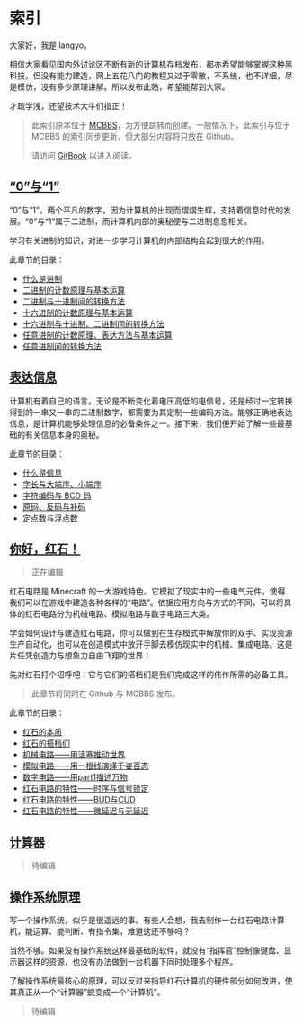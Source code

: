 # 索引

大家好，我是 langyo。

相信大家看见国内外讨论区不断有新的计算机存档发布，都亦希望能够掌握这种黑科技。但没有能力建造，网上五花八门的教程又过于零散，不系统，也不详细，尽是模仿，没有多少原理讲解。所以发布此贴，希望能帮到大家。

才疏学浅，还望技术大牛们指正！

> 此索引原本位于 [MCBBS](http://www.mcbbs.net/thread-492527-1-1.html)，为方便跳转而创建。一般情况下，此索引与位于 MCBBS 的索引同步更新，但大部分内容将只放在 Github。
>
> 请访问 [GitBook](https://langyo.gitbook.io/rsct/) 以进入阅读。

## [“0”与“1”](https://langyo.gitbook.io/rsct/part1)

“0”与“1”，两个平凡的数字，因为计算机的出现而熠熠生辉，支持着信息时代的发展。“0”与“1”属于二进制，而计算机内部的奥秘便与二进制息息相关。

学习有关进制的知识，对进一步学习计算机的内部结构会起到很大的作用。

此章节的目录：

* [什么是进制](https://langyo.gitbook.io/rsct/part1#shen-me-shi-jin-zhi)
* [二进制的计数原理与基本运算](https://langyo.gitbook.io/rsct/part1#er-jin-zhi-de-ji-shu-yuan-li-yu-ji-ben-yun-suan)
* [二进制与十进制间的转换方法](https://langyo.gitbook.io/rsct/part1#er-jin-zhi-yu-shi-jin-zhi-jian-de-zhuan-huan-fang-fa)
* [十六进制的计数原理与基本运算](https://langyo.gitbook.io/rsct/part1#shi-liu-jin-zhi-de-ji-shu-yuan-li-yu-ji-ben-yun-suan)
* [十六进制与十进制、二进制间的转换方法](https://langyo.gitbook.io/rsct/part1#shi-liu-jin-zhi-yu-shi-jin-zhi-ji-er-jin-zhi-jian-de-zhuan-huan-fang-fa)
* [任意进制的计数原理、表达方法与基本运算](https://langyo.gitbook.io/rsct/part1#ren-yi-jin-zhi-de-ji-shu-yuan-li-ji-biao-da-fang-fa-yu-ji-ben-yun-suan)
* [任意进制间的转换方法](https://langyo.gitbook.io/rsct/part1#ren-yi-jin-zhi-jian-de-zhuan-huan-fang-fa)

## [表达信息](https://langyo.gitbook.io/rsct/part2)

计算机有着自己的语言。无论是不断变化着电压高低的电信号，还是经过一定转换得到的一串又一串的二进制数字，都需要为其定制一些编码方法。能够正确地表达信息，是计算机能够处理信息的必备条件之一。接下来，我们便开始了解一些最基础的有关信息本身的奥秘。

此章节的目录：

* [什么是信息](https://langyo.gitbook.io/rsct/part2#shen-me-shi-xin-xi)
* [字长与大端序、小端序](https://langyo.gitbook.io/rsct/part2#zi-chang-yu-da-duan-xu-xiao-duan-xu)
* [字符编码与 BCD 码](https://langyo.gitbook.io/rsct/part2#zi-fu-bian-ma-yu-bcd-ma)
* [原码、反码与补码](https://langyo.gitbook.io/rsct/part2#yuan-ma-fan-ma-yu-bu-ma)
* [定点数与浮点数](https://langyo.gitbook.io/rsct/part2#ding-dian-shu-yu-fu-dian-shu)

## [你好，红石！](https://langyo.gitbook.io/rsct/part3)

> 正在编辑

红石电路是 Minecraft 的一大游戏特色。它模拟了现实中的一些电气元件，使得我们可以在游戏中建造各种各样的“电路”。依据应用方向与方式的不同，可以将具体的红石电路分为机械电路、模拟电路与数字电路三大类。

学会如何设计与建造红石电路，你可以做到在生存模式中解放你的双手、实现资源生产自动化，也可以在创造模式中放开手脚去模仿现实中的机械、集成电路。这是片任凭创造力与想象力自由飞翔的世界！

先对红石打个招呼吧！它与它们的搭档们是我们完成这样的伟作所需的必备工具。

> 此章节将同时在 Github 与 MCBBS 发布。

此章节的目录：

* [红石的本质](https://langyo.gitbook.io/rsct/part3#红石的本质)
* [红石的搭档们](https://langyo.gitbook.io/rsct/part3#红石的搭档们)
* [机械电路——用活塞推动世界](https://langyo.gitbook.io/rsct/part3#机械电路——用活塞推动世界)
* [模拟电路——用一根线演绎千姿百态](https://langyo.gitbook.io/rsct/part3#模拟电路——用一根线演绎千姿百态)
* [数字电路——用part1描述万物](https://langyo.gitbook.io/rsct/part3#数字电路——用part1描述万物)
* [红石电路的特性——时序与信号锁定](https://langyo.gitbook.io/rsct/part3#红石电路的特性——时序与信号锁定)
* [红石电路的特性——BUD与CUD](https://langyo.gitbook.io/rsct/part3#红石电路的特性——BUD与CUD)
* [红石电路的特性——微延迟与无延迟](https://langyo.gitbook.io/rsct/part3#红石电路的特性——微延迟与无延迟)

## [计算器](https://langyo.gitbook.io/rsct/part4)

> 待编辑

## [操作系统原理](https://langyo.gitbook.io/rsct/part5)

写一个操作系统，似乎是很遥远的事。有些人会想，我去制作一台红石电路计算机，能运算、能判断、有指令集，难道这还不够吗？

当然不够。如果没有操作系统这样最基础的软件，就没有“指挥官”控制像键盘、显示器这样的资源，也没有办法做到一台机器下同时处理多个程序。

了解操作系统最核心的原理，可以反过来指导红石计算机的硬件部分如何改进，使其真正从一个“计算器”蜕变成一个“计算机”。

> 待编辑

